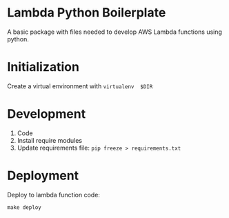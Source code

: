 Lambda Python Boilerplate
========
A basic package with files needed to develop AWS Lambda functions using python.


# Initialization

Create a virtual environment with `virtualenv  $DIR`

# Development

1. Code
2. Install require modules
3. Update requirements file: `pip freeze > requirements.txt`


# Deployment

Deploy to lambda function code:

```make deploy```
